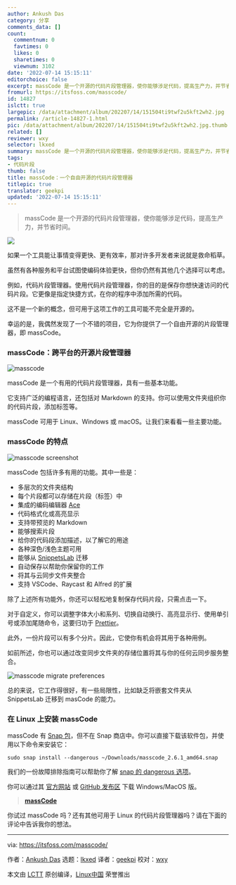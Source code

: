 ```yaml
---
author: Ankush Das
category: 分享
comments_data: []
count:
  commentnum: 0
  favtimes: 0
  likes: 0
  sharetimes: 0
  viewnum: 3102
date: '2022-07-14 15:15:11'
editorchoice: false
excerpt: massCode 是一个开源的代码片段管理器，使你能够涉足代码，提高生产力，并节省时间。
fromurl: https://itsfoss.com/masscode/
id: 14827
islctt: true
largepic: /data/attachment/album/202207/14/151504ti9twf2u5kft2wh2.jpg
permalink: /article-14827-1.html
pic: /data/attachment/album/202207/14/151504ti9twf2u5kft2wh2.jpg.thumb.jpg
related: []
reviewer: wxy
selector: lkxed
summary: massCode 是一个开源的代码片段管理器，使你能够涉足代码，提高生产力，并节省时间。
tags:
- 代码片段
thumb: false
title: massCode：一个自由开源的代码片段管理器
titlepic: true
translator: geekpi
updated: '2022-07-14 15:15:11'
---
```



> 
> massCode 是一个开源的代码片段管理器，使你能够涉足代码，提高生产力，并节省时间。
> 
> 
> 


![](/data/attachment/album/202207/14/151504ti9twf2u5kft2wh2.jpg)


如果一个工具能让事情变得更快、更有效率，那对许多开发者来说就是救命稻草。


虽然有各种服务和平台试图使编码体验更快，但你仍然有其他几个选择可以考虑。


例如，代码片段管理器。使用代码片段管理器，你的目的是保存你想快速访问的代码片段。它更像是指定快捷方式，在你的程序中添加所需的代码。


这不是一个新的概念，但可用于这项工作的工具可能不完全是开源的。


幸运的是，我偶然发现了一个不错的项目，它为你提供了一个自由开源的片段管理器，即 massCode。


### massCode：跨平台的开源片段管理器


![masscode](/data/attachment/album/202207/14/151511ceiu9e9i388olquo.png)


massCode 是一个有用的代码片段管理器，具有一些基本功能。


它支持广泛的编程语言，还包括对 Markdown 的支持。你可以使用文件夹组织你的代码片段，添加标签等。


massCode 可用于 Linux、Windows 或 macOS。让我们来看看一些主要功能。


### massCode 的特点


![masscode screenshot](/data/attachment/album/202207/14/151511jd3x5antccn7mzmy.png)


massCode 包括许多有用的功能。其中一些是：


* 多层次的文件夹结构
* 每个片段都可以存储在片段（标签）中
* 集成的编码编辑器 [Ace](https://github.com/ajaxorg/ace)
* 代码格式化或高亮显示
* 支持带预览的 Markdown
* 能够搜索片段
* 给你的代码段添加描述，以了解它的用途
* 各种深色/浅色主题可用
* 能够从 [SnippetsLab](https://apps.apple.com/us/app/snippetslab/id1006087419?mt=12) 迁移
* 自动保存以帮助你保留你的工作
* 将其与云同步文件夹整合
* 支持 VSCode、Raycast 和 Alfred 的扩展


除了上述所有功能外，你还可以轻松地复制保存代码片段，只需点击一下。


对于自定义，你可以调整字体大小和系列、切换自动换行、高亮显示行、使用单引号或添加尾随命令，这要归功于 [Prettier](https://prettier.io/)。


此外，一份片段可以有多个分片。因此，它使你有机会将其用于各种用例。


如前所述，你也可以通过改变同步文件夹的存储位置将其与你的任何云同步服务整合。


![masscode migrate preferences](/data/attachment/album/202207/14/151512nc0g8vch84hkihn8.jpg)


总的来说，它工作得很好，有一些局限性，比如缺乏将嵌套文件夹从 SnippetsLab 迁移到 masCode 的能力。


### 在 Linux 上安装 massCode


massCode 有 [Snap 包](https://itsfoss.com/install-snap-linux/)，但不在 Snap 商店中。你可以直接下载该软件包，并使用以下命令来安装它：



```
sudo snap install --dangerous ~/Downloads/masscode_2.6.1_amd64.snap

```

我们的一份故障排除指南可以帮助你了解 [snap 的 dangerous 选项](https://itsfoss.com/snap-metadata-signature-error/)。


你可以通过其 [官方网站](https://masscode.io/) 或 [GitHub 发布区](https://github.com/massCodeIO/massCode/releases/tag/v2.6.1) 下载 Windows/MacOS 版。



> 
> **[massCode](https://masscode.io/)**
> 
> 
> 


你试过 massCode 吗？还有其他可用于 Linux 的代码片段管理器吗？请在下面的评论中告诉我你的想法。




---


via: <https://itsfoss.com/masscode/>


作者：[Ankush Das](https://itsfoss.com/author/ankush/) 选题：[lkxed](https://github.com/lkxed) 译者：[geekpi](https://github.com/geekpi) 校对：[wxy](https://github.com/wxy)


本文由 [LCTT](https://github.com/LCTT/TranslateProject) 原创编译，[Linux中国](https://linux.cn/) 荣誉推出